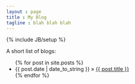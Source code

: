 ```yaml
---
layout : page
title : My Blog
tagline : blah blah blah
---
```

{% include JB/setup %}

A short list of blogs:

<ul class="posts">
  {% for post in site.posts %}
    <li><span>{{ post.date | date_to_string }}</span> &raquo; <a href="{{ BASE_PATH }}{{ post.url }}">{{ post.title }}</a></li>
  {% endfor %}
</ul>

